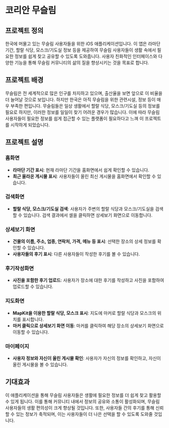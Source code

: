 # 코리안 무슬림

## 프로젝트 정의
한국에 머물고 있는 무슬림 사용자들을 위한 iOS 애플리케이션입니다. 이 앱은 라마단 기간, 할랄 식당, 모스크/기도실 정보 등을 제공하여 무슬림 사용자들이 생활 속에서 필요한 정보를 쉽게 찾고 공유할 수 있도록 도와줍니다. 사용자 친화적인 인터페이스와 다양한 기능을 통해 무슬림 커뮤니티의 삶의 질을 향상시키는 것을 목표로 합니다.

## 프로젝트 배경
무슬림은 전 세계적으로 많은 인구를 차지하고 있으며, 출산율을 보면 앞으로 이 비율을 더 늘어날 것으로 보입니다. 하지만 한국은 아직 무슬림을 위한 관련시설, 정보 등이 매우 부족한 편입니다. 무슬림들은 일상 생활에서 할랄 식당, 모스크/기도실 등의 정보를 필요로 하지만, 이러한 정보를 일일이 찾기 어려운 경우가 많습니다. 이에 따라 무슬림 사용자들이 필요한 정보를 쉽게 접근할 수 있는 플랫폼이 필요하다고 느껴 이 프로젝트를 시작하게 되었습니다.

## 프로젝트 설명
### 홈화면
- **라마단 기간 표시**: 현재 라마단 기간을 홈화면에서 쉽게 확인할 수 있습니다.
- **최근 올라온 게시물 표시**: 사용자들이 올린 최신 게시물을 홈화면에서 확인할 수 있습니다.

### 검색화면
- **할랄 식당, 모스크/기도실 검색**: 사용자가 주변의 할랄 식당과 모스크/기도실을 검색할 수 있습니다. 검색 결과에서 셀을 클릭하면 상세보기 화면으로 이동합니다.

### 상세보기 화면
- **건물의 이름, 주소, 업종, 연락처, 가격, 메뉴 등 표시**: 선택한 장소의 상세 정보를 확인할 수 있습니다.
- **사용자들의 후기 표시**: 다른 사용자들이 작성한 후기를 볼 수 있습니다.

### 후기작성화면
- **사진을 포함한 후기 업로드**: 사용자가 장소에 대한 후기를 작성하고 사진을 포함하여 업로드할 수 있습니다.

### 지도화면
- **MapKit을 이용한 할랄 식당, 모스크 표시**: 지도에 마커로 할랄 식당과 모스크의 위치를 표시합니다.
- **마커 클릭으로 상세보기 화면 이동**: 마커를 클릭하여 해당 장소의 상세보기 화면으로 이동할 수 있습니다.

### 마이페이지
- **사용자 정보와 자신이 올린 게시물 확인**: 사용자가 자신의 정보를 확인하고, 자신이 올린 게시물을 볼 수 있습니다.

## 기대효과
이 애플리케이션을 통해 무슬림 사용자들은 생활에 필요한 정보를 더 쉽게 찾고 활용할 수 있게 됩니다. 이를 통해 커뮤니티 내에서 정보의 공유와 소통이 활성화되며, 무슬림 사용자들의 생활 편의성이 크게 향상될 것입니다. 또한, 사용자들 간의 후기를 통해 신뢰할 수 있는 정보가 축적되며, 이는 사용자들이 더 나은 선택을 할 수 있도록 도와줄 것입니다.
